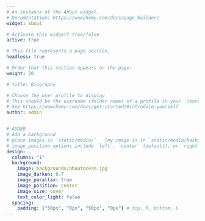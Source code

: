 ```yaml
---
# An instance of the About widget.
# Documentation: https://wowchemy.com/docs/page-builder/
widget: about

# Activate this widget? true/false
active: true

# This file represents a page section.
headless: true

# Order that this section appears on the page.
weight: 20

# title: Biography

# Choose the user profile to display
# This should be the username (folder name) of a profile in your `content/authors/` folder.
# See https://wowchemy.com/docs/get-started/#introduce-yourself
author: admin


# ADDED
# Add a background
# place images in `static/media/`   (my image is in `static/media/backgrounds`)
# image_position options include `left`, `center` (default), or `right` 
design:
  columns: "1"
  background:
    image: backgrounds/aboutocean.jpg
    image_darken: 0.7
    image_parallax: true
    image_position: center
    image_size: cover
    text_color_light: false
  spacing:
    padding: ["50px", "0px", "50px", "0px"] # top, R, bottom, L
---
```


